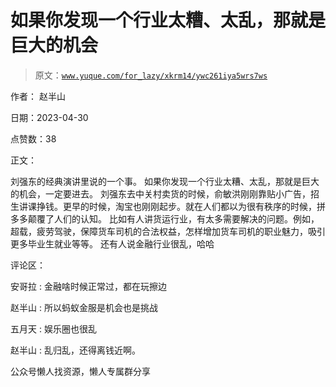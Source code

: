 # 如果你发现一个行业太糟、太乱，那就是巨大的机会

> 原文：[`www.yuque.com/for_lazy/xkrm14/ywc261iya5wrs7ws`](https://www.yuque.com/for_lazy/xkrm14/ywc261iya5wrs7ws)

作者： 赵半山

日期：2023-04-30

点赞数：38

正文：

刘强东的经典演讲里说的一个事。 如果你发现一个行业太糟、太乱，那就是巨大的机会，一定要进去。 刘强东去中关村卖货的时候，俞敏洪刚刚靠贴小广告，招生讲课挣钱。更早的时候，淘宝也刚刚起步。就在人们都以为很有秩序的时候，拼多多颠覆了人们的认知。 比如有人讲货运行业，有太多需要解决的问题。例如，超载，疲劳驾驶，保障货车司机的合法权益，怎样增加货车司机的职业魅力，吸引更多毕业生就业等等。 还有人说金融行业很乱，哈哈

评论区：

安哥拉 : 金融啥时候正常过，都在玩擦边

赵半山 : 所以蚂蚁金服是机会也是挑战

五月天 : 娱乐圈也很乱

赵半山 : 乱归乱，还得离钱近啊。

公众号懒人找资源，懒人专属群分享

